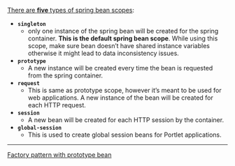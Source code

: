 [There are **five** types of spring bean scopes](https://www.journaldev.com/21039/spring-bean-scopes):


- **`singleton`** 
    - only one instance of the spring bean will be created for the spring container. **This is the default spring bean scope**. While using this scope, make sure bean doesn’t have shared instance variables otherwise it might lead to data inconsistency issues.
- **`prototype`** 
  - A new instance will be created every time the bean is requested from the spring container.
- **`request`** 
  - This is same as prototype scope, however it’s meant to be used for web applications. A new instance of the bean will be created for each HTTP request.
- **`session`** 
  - A new bean will be created for each HTTP session by the container.
- **`global-session`** 
  - This is used to create global session beans for Portlet applications.

-----

[Factory pattern with prototype bean](https://stackoverflow.com/a/43594962/10393067)
